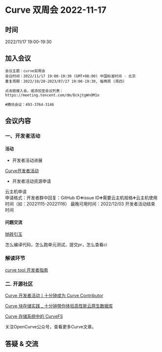 # Curve 双周会 2022-11-17

## 时间

2022/11/17 19:00-19:30

## 加入会议

```
会议主题：curve双周会
会议时间：2022/11/17 19:00-19:30 (GMT+08:00) 中国标准时间 - 北京
重复周期：2022/10/20-2023/07/27 19:00-19:30, 每两周 (周四)

点击链接入会，或添加至会议列表：
https://meeting.tencent.com/dm/DckjtgWnOM1o

#腾讯会议：493-3764-3146
```

## 会议内容

### 一、开发者活动

#### 活动

- 开发者活动进展

[Curve开发者活动](https://github.com/opencurve/curve/issues/2017)

- 开发者活动资源申请

云主机申请       
申请格式：开发者群中回复：GitHub ID➕issue ID➕需要云主机规格➕云主机使用时间（如：20221115-20221116）
最晚可用时间：2022/12/03 开发者活动结束时间

#### 问题交流

[抛砖引玉](https://github.com/opencurve/curve/blob/ad8b6325a8b9bab648ef327c34f5e86b9a6b1c5f/docs/cn/%E5%A6%82%E4%BD%95%E7%BB%99curve%E6%8F%90%E4%BA%A4%E4%BD%A0%E7%9A%84%E7%AC%AC%E4%B8%80%E6%9D%A1pr.md
)

怎么编译代码，怎么跑单元测试，提交pr，怎么查看ci




### 解读环节

[curve tool 开发者指南
](https://github.com/opencurve/curve/blob/master/tools-v2/docs/zh/develop.md)



### 二. 开源社区

[Curve 开发者活动丨十分钟成为 Curve Contributor](https://mp.weixin.qq.com/s/c_gj05--lAsXWNnQslYgxA)



[Curve 块存储实践 _ 十分钟带你体验高性能云原生数据库](https://mp.weixin.qq.com/s/mOUZjkeeRMBapeOOMxsUIA)


[Curve 存储系统中的 CurveFS](https://mp.weixin.qq.com/s/Um52-2Cn0CWXXIbXlwSKfg)


关注OpenCurve公众号，查看更多Curve文章。


## 答疑 & 交流


